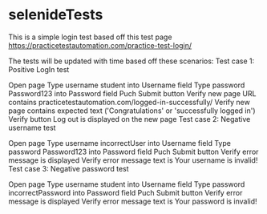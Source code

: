 # selenideTests
This is a simple login test based off this test page https://practicetestautomation.com/practice-test-login/

The tests will be updated with time based off these scenarios:
Test case 1: Positive LogIn test

Open page
Type username student into Username field
Type password Password123 into Password field
Puch Submit button
Verify new page URL contains practicetestautomation.com/logged-in-successfully/
Verify new page contains expected text ('Congratulations' or 'successfully logged in')
Verify button Log out is displayed on the new page
Test case 2: Negative username test

Open page
Type username incorrectUser into Username field
Type password Password123 into Password field
Puch Submit button
Verify error message is displayed
Verify error message text is Your username is invalid!
Test case 3: Negative password test

Open page
Type username student into Username field
Type password incorrectPassword into Password field
Puch Submit button
Verify error message is displayed
Verify error message text is Your password is invalid!
